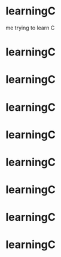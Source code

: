 # learningC
me trying to learn C
# learningC
# learningC
# learningC
# learningC
# learningC
# learningC
# learningC
# learningC
